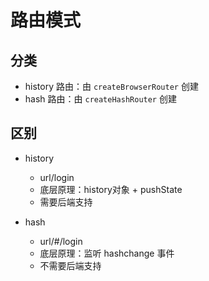 # 路由模式

## 分类

+ history 路由：由 `createBrowserRouter` 创建
+ hash 路由：由 `createHashRouter` 创建

## 区别

+ history

  + url/login
  + 底层原理：history对象 + pushState
  + 需要后端支持

+ hash

  + url/#/login
  + 底层原理：监听 hashchange 事件
  + 不需要后端支持
